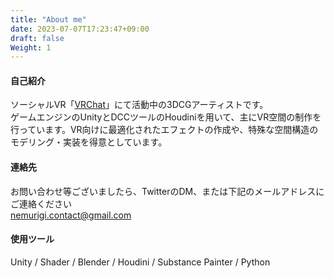 ```yaml
---
title: "About me"
date: 2023-07-07T17:23:47+09:00
draft: false
Weight: 1
---
```


<!--more-->

<!-- ![my image](/icon.png) -->

#### 自己紹介
ソーシャルVR「[VRChat](https://hello.vrchat.com/)」にて活動中の3DCGアーティストです。  
ゲームエンジンのUnityとDCCツールのHoudiniを用いて、主にVR空間の制作を行っています。VR向けに最適化されたエフェクトの作成や、特殊な空間構造のモデリング・実装を得意としています。


#### 連絡先
お問い合わせ等ございましたら、TwitterのDM、または下記のメールアドレスにご連絡ください  
nemurigi.contact@gmail.com

#### 使用ツール  
Unity / Shader / Blender / Houdini / Substance Painter / Python